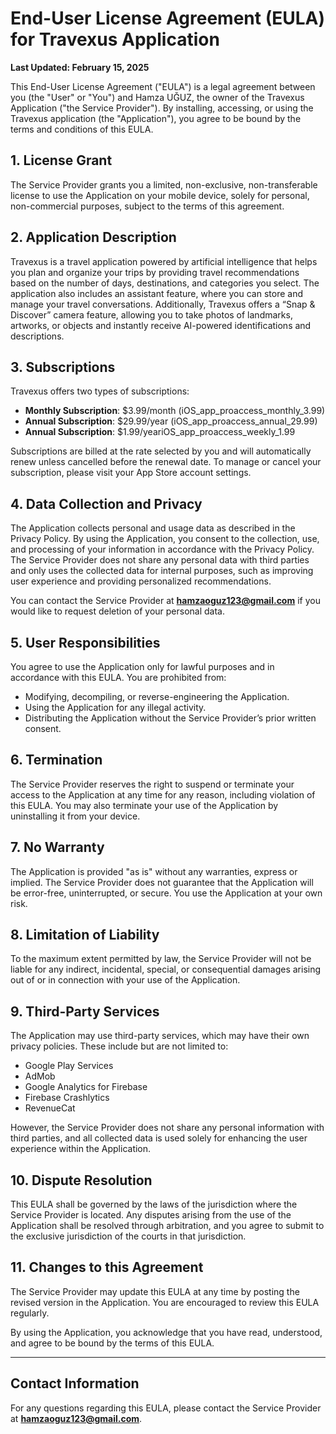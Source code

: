 # End-User License Agreement (EULA) for Travexus Application

**Last Updated: February 15, 2025**

This End-User License Agreement ("EULA") is a legal agreement between you (the "User" or "You") and Hamza UĞUZ, the owner of the Travexus Application ("the Service Provider"). By installing, accessing, or using the Travexus application (the "Application"), you agree to be bound by the terms and conditions of this EULA.

## 1. License Grant
The Service Provider grants you a limited, non-exclusive, non-transferable license to use the Application on your mobile device, solely for personal, non-commercial purposes, subject to the terms of this agreement.

## 2. Application Description
Travexus is a travel application powered by artificial intelligence that helps you plan and organize your trips by providing travel recommendations based on the number of days, destinations, and categories you select. The application also includes an assistant feature, where you can store and manage your travel conversations. Additionally, Travexus offers a “Snap & Discover” camera feature, allowing you to take photos of landmarks, artworks, or objects and instantly receive AI-powered identifications and descriptions.

## 3. Subscriptions
Travexus offers two types of subscriptions:

- **Monthly Subscription**: $3.99/month (iOS_app_proaccess_monthly_3.99)
- **Annual Subscription**: $29.99/year (iOS_app_proaccess_annual_29.99)
- **Annual Subscription**: $1.99/yeariOS_app_proaccess_weekly_1.99

Subscriptions are billed at the rate selected by you and will automatically renew unless cancelled before the renewal date. To manage or cancel your subscription, please visit your App Store account settings.

## 4. Data Collection and Privacy
The Application collects personal and usage data as described in the Privacy Policy. By using the Application, you consent to the collection, use, and processing of your information in accordance with the Privacy Policy. The Service Provider does not share any personal data with third parties and only uses the collected data for internal purposes, such as improving user experience and providing personalized recommendations.

You can contact the Service Provider at **hamzaoguz123@gmail.com** if you would like to request deletion of your personal data.

## 5. User Responsibilities
You agree to use the Application only for lawful purposes and in accordance with this EULA. You are prohibited from:

- Modifying, decompiling, or reverse-engineering the Application.
- Using the Application for any illegal activity.
- Distributing the Application without the Service Provider’s prior written consent.

## 6. Termination
The Service Provider reserves the right to suspend or terminate your access to the Application at any time for any reason, including violation of this EULA. You may also terminate your use of the Application by uninstalling it from your device.

## 7. No Warranty
The Application is provided "as is" without any warranties, express or implied. The Service Provider does not guarantee that the Application will be error-free, uninterrupted, or secure. You use the Application at your own risk.

## 8. Limitation of Liability
To the maximum extent permitted by law, the Service Provider will not be liable for any indirect, incidental, special, or consequential damages arising out of or in connection with your use of the Application.

## 9. Third-Party Services
The Application may use third-party services, which may have their own privacy policies. These include but are not limited to:

- Google Play Services
- AdMob
- Google Analytics for Firebase
- Firebase Crashlytics
- RevenueCat

However, the Service Provider does not share any personal information with third parties, and all collected data is used solely for enhancing the user experience within the Application.

## 10. Dispute Resolution
This EULA shall be governed by the laws of the jurisdiction where the Service Provider is located. Any disputes arising from the use of the Application shall be resolved through arbitration, and you agree to submit to the exclusive jurisdiction of the courts in that jurisdiction.

## 11. Changes to this Agreement
The Service Provider may update this EULA at any time by posting the revised version in the Application. You are encouraged to review this EULA regularly.

By using the Application, you acknowledge that you have read, understood, and agree to be bound by the terms of this EULA.

---

## Contact Information
For any questions regarding this EULA, please contact the Service Provider at **hamzaoguz123@gmail.com**.
